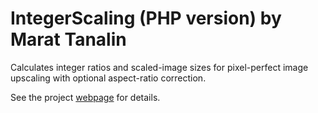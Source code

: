 # IntegerScaling (PHP version) by Marat Tanalin

Calculates integer ratios and scaled-image sizes for pixel-perfect image upscaling with optional aspect-ratio correction.

See the project [webpage](http://tanalin.com/en/projects/integer-scaling/) for details.